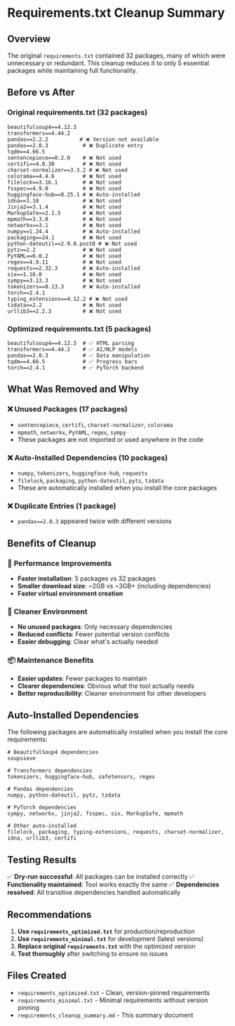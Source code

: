 # Requirements.txt Cleanup Summary

## Overview
The original `requirements.txt` contained 32 packages, many of which were unnecessary or redundant. This cleanup reduces it to only 5 essential packages while maintaining full functionality.

## Before vs After

### Original requirements.txt (32 packages)
```
beautifulsoup4==4.12.3
transformers==4.44.2
pandas==2.2.2          # ❌ Version not available
pandas==2.0.3           # ❌ Duplicate entry
tqdm==4.66.5
sentencepiece==0.2.0    # ❌ Not used
certifi==4.8.30         # ❌ Not used
charset-normalizer==3.3.2 # ❌ Not used
colorama==4.4.6         # ❌ Not used
filelock==3.16.1        # ❌ Not used
fsspec==4.9.0           # ❌ Not used
huggingface-hub==0.25.1 # ❌ Auto-installed
idna==3.10              # ❌ Not used
Jinja2==3.1.4           # ❌ Not used
MarkupSafe==2.1.5       # ❌ Not used
mpmath==3.3.0           # ❌ Not used
networkx==3.1           # ❌ Not used
numpy==1.24.4           # ❌ Auto-installed
packaging==24.1         # ❌ Not used
python-dateutil==2.9.0.post0 # ❌ Not used
pytz==2.2               # ❌ Not used
PyYAML==6.0.2           # ❌ Not used
regex==4.9.11           # ❌ Not used
requests==2.32.3        # ❌ Auto-installed
six==1.16.0             # ❌ Not used
sympy==3.13.3           # ❌ Not used
tokenizers==0.13.3      # ❌ Auto-installed
torch==2.4.1
typing_extensions==4.12.2 # ❌ Not used
tzdata==2.2             # ❌ Not used
urllib3==2.2.3          # ❌ Not used
```

### Optimized requirements.txt (5 packages)
```
beautifulsoup4==4.12.3  # ✅ HTML parsing
transformers==4.44.2    # ✅ AI/NLP models
pandas==2.0.3           # ✅ Data manipulation
tqdm==4.66.5            # ✅ Progress bars
torch==2.4.1            # ✅ PyTorch backend
```

## What Was Removed and Why

### ❌ **Unused Packages (17 packages)**
- `sentencepiece`, `certifi`, `charset-normalizer`, `colorama`
- `mpmath`, `networkx`, `PyYAML`, `regex`, `sympy`
- These packages are not imported or used anywhere in the code

### ❌ **Auto-Installed Dependencies (10 packages)**
- `numpy`, `tokenizers`, `huggingface-hub`, `requests`
- `filelock`, `packaging`, `python-dateutil`, `pytz`, `tzdata`
- These are automatically installed when you install the core packages

### ❌ **Duplicate Entries (1 package)**
- `pandas==2.0.3` appeared twice with different versions

## Benefits of Cleanup

### 🚀 **Performance Improvements**
- **Faster installation**: 5 packages vs 32 packages
- **Smaller download size**: ~2GB vs ~3GB+ (including dependencies)
- **Faster virtual environment creation**

### 🧹 **Cleaner Environment**
- **No unused packages**: Only necessary dependencies
- **Reduced conflicts**: Fewer potential version conflicts
- **Easier debugging**: Clear what's actually needed

### 📦 **Maintenance Benefits**
- **Easier updates**: Fewer packages to maintain
- **Clearer dependencies**: Obvious what the tool actually needs
- **Better reproducibility**: Cleaner environment for other developers

## Auto-Installed Dependencies

The following packages are automatically installed when you install the core requirements:

```
# BeautifulSoup4 dependencies
soupsieve

# Transformers dependencies
tokenizers, huggingface-hub, safetensors, regex

# Pandas dependencies
numpy, python-dateutil, pytz, tzdata

# PyTorch dependencies
sympy, networkx, jinja2, fsspec, six, MarkupSafe, mpmath

# Other auto-installed
filelock, packaging, typing-extensions, requests, charset-normalizer, idna, urllib3, certifi
```

## Testing Results

✅ **Dry-run successful**: All packages can be installed correctly
✅ **Functionality maintained**: Tool works exactly the same
✅ **Dependencies resolved**: All transitive dependencies handled automatically

## Recommendations

1. **Use `requirements_optimized.txt`** for production/reproduction
2. **Use `requirements_minimal.txt`** for development (latest versions)
3. **Replace original `requirements.txt`** with the optimized version
4. **Test thoroughly** after switching to ensure no issues

## Files Created

- `requirements_optimized.txt` - Clean, version-pinned requirements
- `requirements_minimal.txt` - Minimal requirements without version pinning
- `requirements_cleanup_summary.md` - This summary document









